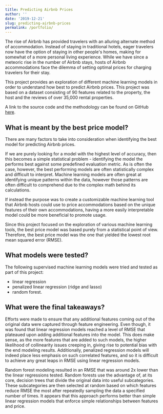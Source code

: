 ```yaml
---
title: Predicting Airbnb Prices
author: ''
date: '2019-12-21'
slug: predicting-airbnb-prices
permalink: /portfolio/
---
```


The rise of Airbnb has provided travelers with an alluring alternate method of accommodation. Instead of staying in traditional hotels, eager travelers now have the option of staying in other people's homes, making for somewhat of a more personal living experience. While we have since a meteoric rise in the number of Airbnb stays, hosts of Airbnb accommodations face the dilemma of setting optimal prices for charging travelers for their stay.

This project provides an exploration of different machine learning models in order to understand how best to predict Airbnb prices. This project was based on a dataset consisting of 90 features related to the property, the host and the reviews of over 35,000 rental properties.

A link to the source code and the methodology can be found on GitHub  [here](https://github.com/Charlie-Mei/predict-airbnb-prices).

## What is meant by the best price model?

There are many factors to take into consideration when identifying the best model for predicting Airbnb prices. 

If we are purely looking for a model with the highest level of accuracy, then this becomes a simple statistical problem - identifying the model the performs best against some predefined evaluation metric. As is often the case, however, the best performing models are often statistically complex and difficult to interpret. Machine learning models are often great at identifying unique patterns within the data, however those patterns are often difficult to comprehend due to the complex math behind its calculations.

If instead the purpose was to create a customizable machine learning tool that Airbnb hosts could use to price accommodations based on the unique features of their own accommodations, having a more easily interpretable model could be more beneficial to promote usage.

Since this project focused on the exploration of various machine learning tools, the best price model was based purely from a statistical point of view. Therefore, the best price model was the one that yielded the lowest root mean squared error (RMSE).


## What models were tested?

The following supervised machine learning models were tried and tested as part of this project:

- linear regression
- penalized linear regression (ridge and lasso)
- random forest.

## What were the final takeaways?

Efforts were made to ensure that any additional features coming out of the original data were captured through feature engineering. Even though, it was found that linear regression models reached a level of RMSE that plateaued upon adding additional features into the model. This does make sense, as the more features that are added to such models, the higher likelihood of collinearity issues creeping in, giving rise to potential bias with the end modeling results. Additionally, penalized regression models will indeed place less emphasis on such correlated features, and so it is difficult to achieve any great leaps in RMSE using linear regression models.

Random forest modeling resulted in an RMSE that was around 2x lower than the linear regressions tested. Random forests use the advantage of, at its core, decision trees that divide the original data into useful subcategories. These subcategories are then selected at random based on which features reduce RMSE the most after repeatedly sampling the data a specified number of times. It appears that this approach performs better than simple linear regression models that enforce simple relationships between features and price.
